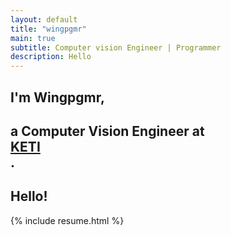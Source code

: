 ```yaml
---
layout: default
title: "wingpgmr"
main: true
subtitle: Computer vision Engineer | Programmer
description: Hello
---
```

<div class="intro-animation">
<section class="explanation">
    <h1 class="intro">
    I'm Wingpgmr,
    </h1>
    <h1 class="intro">a Computer Vision Engineer at
        <div class="intro-link">
            <a class="transition" href="http://www.keti.re.kr/" target="_blank">
                KETI
            </a>
            <div class="underline-mask transition"></div>
            <div class="underline"></div>
        </div>.
    </h1>
    <h2 class="intro">Hello!</h2>
</section>
</div>

{% include resume.html %}
